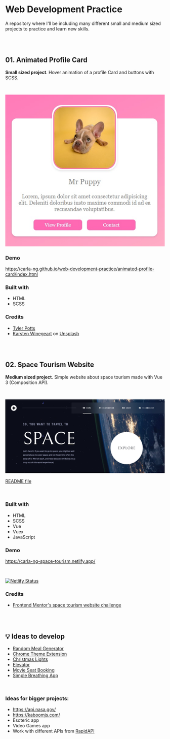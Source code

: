 # Web Development Practice
A repository where I'll be including many different small and medium sized projects to practice and learn new skills.

<br/><br/>

## 01. Animated Profile Card
**Small sized project**. Hover animation of a profile Card and buttons with SCSS.

<br/>

<p align="center">
  <img src="https://github.com/carla-ng/web-development-practice/blob/main/animated-profile-card/assets/readme_image_1.jpg?raw=true" alt="Profile Card">
</p>

### Demo
https://carla-ng.github.io/web-development-practice/animated-profile-card/index.html

### Built with
* HTML
* SCSS

### Credits
* [Tyler Potts](https://tylerpotts.co.uk/) <br/>
* [Karsten Winegeart](https://unsplash.com/@karsten116?utm_source=unsplash&utm_medium=referral&utm_content=creditCopyText) on [Unsplash](https://unsplash.com/s/photos/pet?utm_source=unsplash&utm_medium=referral&utm_content=creditCopyText)

<br/><br/>

## 02. Space Tourism Website
**Medium sized project**. Simple website about space tourism made with Vue 3 (Composition API).

<br/>

<p align="center">
  <img src="https://github.com/carla-ng/web-development-practice/blob/main/space-tourism-website/src/assets/readme_image_1.jpg?raw=true" alt="Space Tourism Website">
</p>

[README file](https://github.com/carla-ng/web-development-practice/blob/main/space-tourism-website/README.md)

<br/>

### Built with
* HTML
* SCSS
* Vue
* Vuex
* JavaScript

### Demo
https://carla-ng-space-tourism.netlify.app/

<br/>

[![Netlify Status](https://api.netlify.com/api/v1/badges/1b860ab6-9c9d-4d35-9d82-34969204dab5/deploy-status)](https://app.netlify.com/sites/carla-ng-space-tourism/deploys)

### Credits
* [Frontend Mentor's space tourism website challenge](https://www.frontendmentor.io/challenges/space-tourism-multipage-website-gRWj1URZ3)

<br/><br/>

## :bulb: Ideas to develop
* [Random Meal Generator](https://github.com/florinpop17/app-ideas/blob/master/Projects/1-Beginner/Random-Meal-Generator.md)
* [Chrome Theme Extension](https://github.com/florinpop17/app-ideas/blob/master/Projects/2-Intermediate/Chrome-Theme-Extension.md)
* [Christmas Lights](https://github.com/florinpop17/app-ideas/blob/master/Projects/1-Beginner/Christmas-Lights-App.md)
* [Elevator](https://github.com/florinpop17/app-ideas/blob/master/Projects/3-Advanced/Elevator-App.md)
* [Movie Seat Booking](https://github.com/bradtraversy/vanillawebprojects/tree/master/movie-seat-booking)
* [Simple Breathing App](https://github.com/bradtraversy/vanillawebprojects/tree/master/relaxer-app)

<br>

### Ideas for bigger projects:
* https://api.nasa.gov/
* https://kaboomjs.com/
* Esoteric app
* Video Games app
* Work with different APIs from [RapidAPI](https://rapidapi.com/hub)
